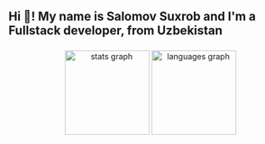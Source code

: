<h2 align="left">Hi 👋! My name is Salomov Suxrob and I'm a Fullstack developer, from Uzbekistan</h2>

###

<div align="center">
  <img src="https://github-readme-stats.vercel.app/api?username=hacker4ikuz&hide_title=false&hide_rank=false&show_icons=true&include_all_commits=true&count_private=true&disable_animations=false&theme=dracula&locale=en&hide_border=false" height="150" alt="stats graph"  />
  <img src="https://github-readme-stats.vercel.app/api/top-langs?username=hacker4ikuz&locale=en&hide_title=false&layout=compact&card_width=320&langs_count=5&theme=dracula&hide_border=false" height="150" alt="languages graph"  />
</div>

###

###

<br clear="both">
